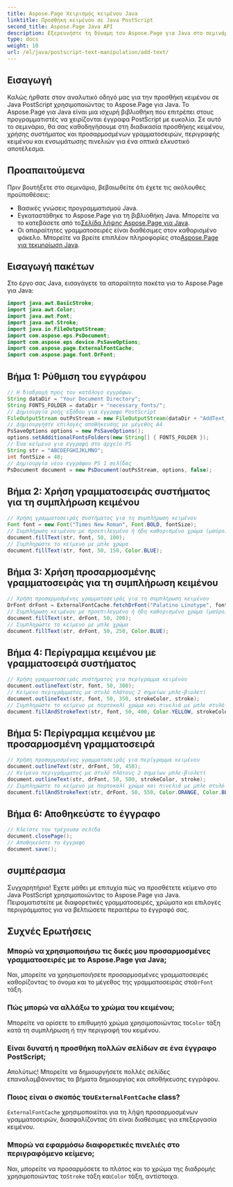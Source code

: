 ```yaml
---
title: Aspose.Page Χειρισμός κειμένου Java
linktitle: Προσθήκη κειμένου σε Java PostScript
second_title: Aspose.Page Java API
description: Εξερευνήστε τη δύναμη του Aspose.Page για Java στο σεμινάριο μας σχετικά με την προσθήκη κειμένου σε έγγραφα PostScript. Μάθετε να χρησιμοποιείτε εύκολα το σύστημα και τις προσαρμοσμένες γραμματοσειρές.
type: docs
weight: 10
url: /el/java/postscript-text-manipulation/add-text/
---
```

## Εισαγωγή
Καλώς ήρθατε στον αναλυτικό οδηγό μας για την προσθήκη κειμένου σε Java PostScript χρησιμοποιώντας το Aspose.Page για Java. Το Aspose.Page για Java είναι μια ισχυρή βιβλιοθήκη που επιτρέπει στους προγραμματιστές να χειρίζονται έγγραφα PostScript με ευκολία. Σε αυτό το σεμινάριο, θα σας καθοδηγήσουμε στη διαδικασία προσθήκης κειμένου, χρήσης συστήματος και προσαρμοσμένων γραμματοσειρών, περιγραφής κειμένου και ενσωμάτωσης πινελιών για ένα οπτικά ελκυστικό αποτέλεσμα.
## Προαπαιτούμενα
Πριν βουτήξετε στο σεμινάριο, βεβαιωθείτε ότι έχετε τις ακόλουθες προϋποθέσεις:
- Βασικές γνώσεις προγραμματισμού Java.
-  Εγκαταστάθηκε το Aspose.Page για τη βιβλιοθήκη Java. Μπορείτε να το κατεβάσετε από το[Σελίδα λήψης Aspose.Page για Java](https://releases.aspose.com/page/java/).
-  Οι απαραίτητες γραμματοσειρές είναι διαθέσιμες στον καθορισμένο φάκελο. Μπορείτε να βρείτε επιπλέον πληροφορίες στο[Aspose.Page για τεκμηρίωση Java](https://reference.aspose.com/page/java/).
## Εισαγωγή πακέτων
Στο έργο σας Java, εισαγάγετε τα απαραίτητα πακέτα για το Aspose.Page για Java:
```java
import java.awt.BasicStroke;
import java.awt.Color;
import java.awt.Font;
import java.awt.Stroke;
import java.io.FileOutputStream;
import com.aspose.eps.PsDocument;
import com.aspose.eps.device.PsSaveOptions;
import com.aspose.page.ExternalFontCache;
import com.aspose.page.font.DrFont;
```
## Βήμα 1: Ρύθμιση του εγγράφου
```java
// Η διαδρομή προς τον κατάλογο εγγράφων.
String dataDir = "Your Document Directory";
String FONTS_FOLDER = dataDir + "necessary_fonts/";
// Δημιουργία ροής εξόδου για έγγραφο PostScript
FileOutputStream outPsStream = new FileOutputStream(dataDir + "AddText_outPS.ps");
// Δημιουργήστε επιλογές αποθήκευσης με μέγεθος Α4
PsSaveOptions options = new PsSaveOptions();
options.setAdditionalFontsFolders(new String[] { FONTS_FOLDER });
// Ένα κείμενο για εγγραφή στο αρχείο PS
String str = "ABCDEFGHIJKLMNO";
int fontSize = 48;
// Δημιουργία νέου εγγράφου PS 1 σελίδας
PsDocument document = new PsDocument(outPsStream, options, false);
```
## Βήμα 2: Χρήση γραμματοσειράς συστήματος για τη συμπλήρωση κειμένου
```java
// Χρήση γραμματοσειράς συστήματος για τη συμπλήρωση κειμένου
Font font = new Font("Times New Roman", Font.BOLD, fontSize);
// Συμπλήρωση κειμένου με προεπιλεγμένο ή ήδη καθορισμένο χρώμα (μαύρο)
document.fillText(str, font, 50, 100);
// Συμπληρώστε το κείμενο με μπλε χρώμα
document.fillText(str, font, 50, 150, Color.BLUE);
```
## Βήμα 3: Χρήση προσαρμοσμένης γραμματοσειράς για τη συμπλήρωση κειμένου
```java
// Χρήση προσαρμοσμένης γραμματοσειράς για τη συμπλήρωση κειμένου
DrFont drFont = ExternalFontCache.fetchDrFont("Palatino Linotype", fontSize, Font.PLAIN);
// Συμπλήρωση κειμένου με προεπιλεγμένο ή ήδη καθορισμένο χρώμα (μαύρο)
document.fillText(str, drFont, 50, 200);
// Συμπληρώστε το κείμενο με μπλε χρώμα
document.fillText(str, drFont, 50, 250, Color.BLUE);
```
## Βήμα 4: Περίγραμμα κειμένου με γραμματοσειρά συστήματος
```java
// Χρήση γραμματοσειράς συστήματος για περίγραμμα κειμένου
document.outlineText(str, font, 50, 300);
// Κείμενο περιγράμματος με στυλό πλάτους 2 σημείων μπλε-βιολετί
document.outlineText(str, font, 50, 350, strokeColor, stroke);
// Συμπληρώστε το κείμενο με πορτοκαλί χρώμα και πινελιά με μπλε στυλό πλάτους 2 σημείων
document.fillAndStrokeText(str, font, 50, 400, Color.YELLOW, strokeColor, stroke);
```
## Βήμα 5: Περίγραμμα κειμένου με προσαρμοσμένη γραμματοσειρά
```java
// Χρήση προσαρμοσμένης γραμματοσειράς για περίγραμμα κειμένου
document.outlineText(str, drFont, 50, 450);
// Κείμενο περιγράμματος με στυλό πλάτους 2 σημείων μπλε-βιολετί
document.outlineText(str, drFont, 50, 500, strokeColor, stroke);
// Συμπληρώστε το κείμενο με πορτοκαλί χρώμα και πινελιά με μπλε στυλό πλάτους 2 σημείων
document.fillAndStrokeText(str, drFont, 50, 550, Color.ORANGE, Color.BLUE, stroke);
```
## Βήμα 6: Αποθηκεύστε το έγγραφο
```java
// Κλείστε την τρέχουσα σελίδα
document.closePage();
// Αποθηκεύστε το έγγραφο
document.save();
```
## συμπέρασμα
Συγχαρητήρια! Έχετε μάθει με επιτυχία πώς να προσθέτετε κείμενο στο Java PostScript χρησιμοποιώντας το Aspose.Page για Java. Πειραματιστείτε με διαφορετικές γραμματοσειρές, χρώματα και επιλογές περιγράμματος για να βελτιώσετε περαιτέρω το έγγραφό σας.
## Συχνές Ερωτήσεις
### Μπορώ να χρησιμοποιήσω τις δικές μου προσαρμοσμένες γραμματοσειρές με το Aspose.Page για Java;
 Ναι, μπορείτε να χρησιμοποιήσετε προσαρμοσμένες γραμματοσειρές καθορίζοντας το όνομα και το μέγεθος της γραμματοσειράς στο`DrFont` τάξη.
### Πώς μπορώ να αλλάξω το χρώμα του κειμένου;
 Μπορείτε να ορίσετε το επιθυμητό χρώμα χρησιμοποιώντας το`Color` τάξη κατά τη συμπλήρωση ή την περιγραφή του κειμένου.
### Είναι δυνατή η προσθήκη πολλών σελίδων σε ένα έγγραφο PostScript;
Απολύτως! Μπορείτε να δημιουργήσετε πολλές σελίδες επαναλαμβάνοντας τα βήματα δημιουργίας και αποθήκευσης εγγράφου.
###  Ποιος είναι ο σκοπός του`ExternalFontCache` class?
`ExternalFontCache` χρησιμοποιείται για τη λήψη προσαρμοσμένων γραμματοσειρών, διασφαλίζοντας ότι είναι διαθέσιμες για επεξεργασία κειμένου.
### Μπορώ να εφαρμόσω διαφορετικές πινελιές στο περιγραφόμενο κείμενο;
 Ναι, μπορείτε να προσαρμόσετε το πλάτος και το χρώμα της διαδρομής χρησιμοποιώντας το`Stroke` τάξη και`Color` τάξη, αντίστοιχα.